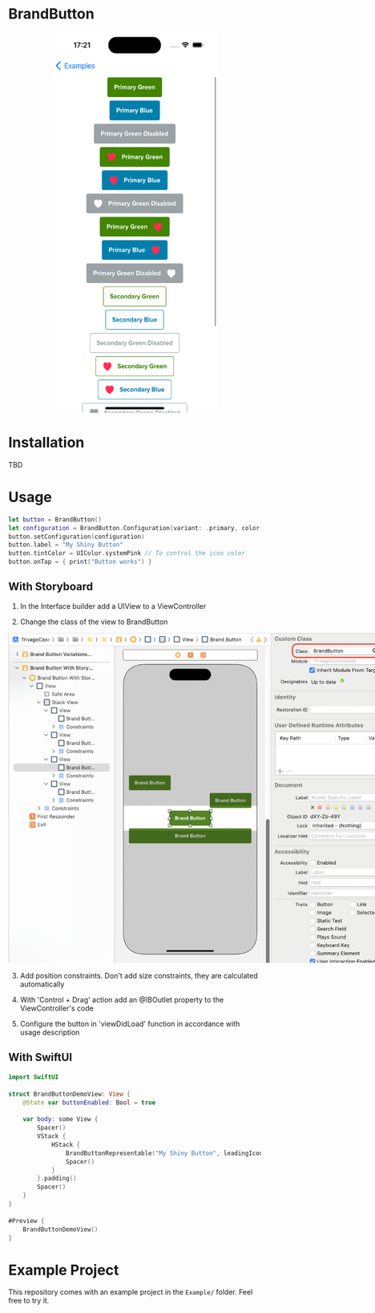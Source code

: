 # BrandButton

<p align="center">
  <img src="Variations.png" width="330" height="760"/>
</p>

# Installation

TBD

# Usage

```swift
let button = BrandButton()
let configuration = BrandButton.Configuration(variant: .primary, color: .green, leadingIcon: nil, trailingIcon: UIImage(systemName: "heart.fill")!, isEnabled: true)
button.setConfiguration(configuration)
button.label = "My Shiny Button"
button.tintColor = UIColor.systemPink // To control the icon color
button.onTap = { print("Button works") }
```

## With Storyboard

1. In the Interface builder add a UIView to a ViewController

2. Change the class of the view to BrandButton

<p align="center">
  <img src="Storyboard.png" style="max-width: 760px; height: auto;" />
</p>

3. Add position constraints. Don't add size constraints, they are calculated automatically

4. With 'Control + Drag' action add an @IBOutlet property to the ViewController's code

5. Configure the button in 'viewDidLoad' function in accordance with usage description

## With SwiftUI

```swift
import SwiftUI

struct BrandButtonDemoView: View {
    @State var buttonEnabled: Bool = true
    
    var body: some View {
        Spacer()
        VStack {
            HStack {
                BrandButtonRepresentable("My Shiny Button", leadingIcon: UIImage(systemName: "heart.fill")!, isEnabled: $buttonEnabled, onTap: { print("Button works") }).fixedSize().tint(.pink)
                Spacer()
            }
        }.padding()
        Spacer()
    }
}

#Preview {
    BrandButtonDemoView()
}
```

# Example Project

This repository comes with an example project in the `Example/` folder. Feel free to try it.
